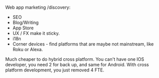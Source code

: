 
Web app marketing /discovery:

* SEO
* Blog/Writing
* App Store
* UX / FX make it sticky.
* i18n
* Corner devices - find platforms that are maybe not mainstream, like Roku or Alexa.


Much cheaper to do hybrid cross platform. You can't have one IOS developer, you need 2 for back up, and same for Android. With cross platform development, you just removed 4 FTE.